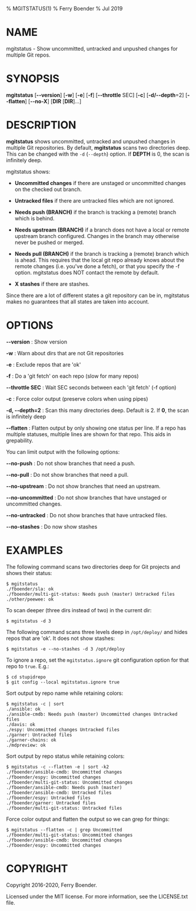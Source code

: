 % MGITSTATUS(1)
% Ferry Boender
% Jul 2019

# NAME

mgitstatus - Show uncommitted, untracked and unpushed changes for multiple Git repos.

# SYNOPSIS

 **mgitstatus** [**\--version**] [**-w**] [**-e**] [**-f**] [**\--throttle** SEC] [**\-c**] [**-d/\--depth**=2] [**\--flatten**] [**\--no-X**] [**DIR** [**DIR**]...]

# DESCRIPTION

**mgitstatus** shows uncommitted, untracked and unpushed changes in multiple
Git repositories.  By default, **mgitstatus** scans two directories deep. This
can be changed with the `-d` (`--depth`) option.  If **DEPTH** is 0, the scan
is infinitely deep.

mgitstatus shows:

- **Uncommitted changes** if there are unstaged or uncommitted changes on the
  checked out branch.

- **Untracked files** if there are untracked files which are not ignored.

- **Needs push (BRANCH)** if the branch is tracking a (remote) branch which is
  behind.

- **Needs upstream (BRANCH)** if a branch does not have a local or remote
  upstream branch configured. Changes in the branch may otherwise never be
  pushed or merged.

- **Needs pull (BRANCH)** if the branch is tracking a (remote) branch which is
  ahead. This requires that the local git repo already knows about the remote
  changes (i.e. you've done a fetch), or that you specify the -f option.
  mgitstatus does NOT contact the remote by default.

- **X stashes** if there are stashes.

Since there are a lot of different states a git repository can be in,
mgitstatus makes no guarantees that all states are taken into account.

# OPTIONS

**\--version**
:   Show version

**-w**
:   Warn about dirs that are not Git repositories

**-e**
:   Exclude repos that are 'ok'

**-f**
:   Do a 'git fetch' on each repo (slow for many repos)

**\--throttle SEC**
:   Wait SEC seconds between each 'git fetch' (-f option)

**-c**
:   Force color output (preserve colors when using pipes)

**-d, \--depth=2**
:   Scan this many directories deep. Default is 2. If **0**, the scan is infinitely deep

**\--flatten**
:   Flatten output by only showing one status per line. If a repo has multiple statuses, multiple lines are shown for that repo. This aids in grepability.

You can limit output with the following options:

**\--no-push**
:   Do not show branches that need a push.

**\--no-pull**
:   Do not show branches that need a pull.

**\--no-upstream**
:   Do not show branches that need an upstream.

**\--no-uncommitted**
:   Do not show branches that have unstaged or uncommitted changes.

**\--no-untracked**
:   Do not show branches that have untracked files.

**\--no-stashes**
:   Do now show stashes


# EXAMPLES

The following command scans two directories deep for Git projects and shows
their status:

    $ mgitstatus
    ./fboender/sla: ok
    ./fboender/multi-git-status: Needs push (master) Untracked files
    ./other/peewee: ok

To scan deeper (three dirs instead of two) in the current dir:

    $ mgitstatus -d 3

The following command scans three levels deep in `/opt/deploy/` and hides
repos that are 'ok'. It does not show stashes:

    $ mgitstatus -e --no-stashes -d 3 /opt/deploy

To ignore a repo, set the `mgitstatus.ignore` git configuration option for
that repo to `true`. E.g.:

    $ cd stupidrepo
    $ git config --local mgitstatus.ignore true

Sort output by repo name while retaining colors:

    $ mgitstatus -c | sort
    ./ansible: ok
    ./ansible-cmdb: Needs push (master) Uncommitted changes Untracked files
    ./davis: ok
    ./espy: Uncommitted changes Untracked files
    ./garner: Untracked files
    ./garner-chains: ok
    ./mdpreview: ok

Sort output by repo status while retaining colors:

    $ mgitstatus -c --flatten -e | sort -k2
    ./fboender/ansible-cmdb: Uncommitted changes
    ./fboender/espy: Uncommitted changes
    ./fboender/multi-git-status: Uncommitted changes
    ./fboender/ansible-cmdb: Needs push (master)
    ./fboender/ansible-cmdb: Untracked files
    ./fboender/espy: Untracked files
    ./fboender/garner: Untracked files
    ./fboender/multi-git-status: Untracked files

Force color output and flatten the output so we can grep for things:

    $ mgitstatus --flatten -c | grep Uncommitted
    ./fboender/multi-git-status: Uncommitted changes
    ./fboender/ansible-cmdb: Uncommitted changes
    ./fboender/espy: Uncommitted changes


# COPYRIGHT

Copyright 2016-2020, Ferry Boender.

Licensed under the MIT license. For more information, see the LICENSE.txt file.

